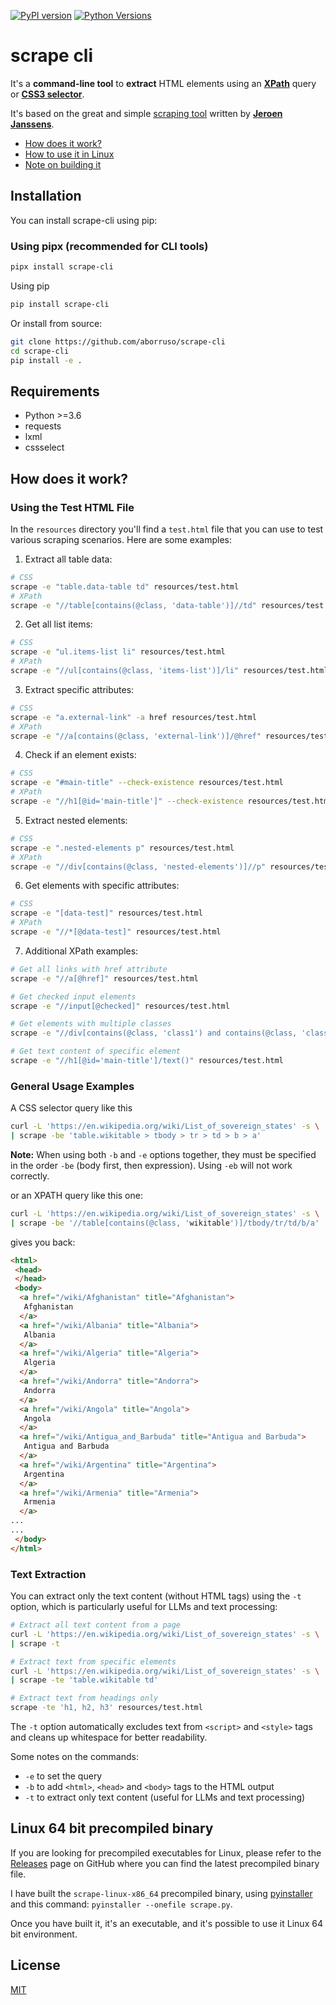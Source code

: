 [![PyPI version](https://badge.fury.io/py/scrape-cli.svg)](https://badge.fury.io/py/scrape-cli)
[![Python Versions](https://img.shields.io/pypi/pyversions/scrape-cli.svg)](https://pypi.org/project/scrape-cli/)

# scrape cli

It's a **command-line tool** to **extract** HTML elements using an [**XPath**](https://www.w3schools.com/xml/xpath_intro.asp) query or [**CSS3 selector**](https://developer.mozilla.org/en-US/docs/Web/CSS/CSS_Selectors).

It's based on the great and simple [scraping tool](https://github.com/jeroenjanssens/data-science-at-the-command-line/blob/book/tools/scrape) written by [**Jeroen Janssens**](http://jeroenjanssens.com).

- [How does it work?](#how-does-it-work)
- [How to use it in Linux](#how-to-use-it-in-linux)
- [Note on building it](#note-on-building-it)



## Installation

You can install scrape-cli using pip:

### Using pipx (recommended for CLI tools)

```bash
pipx install scrape-cli
```

Using pip

```bash
pip install scrape-cli
```

Or install from source:

```bash
git clone https://github.com/aborruso/scrape-cli
cd scrape-cli
pip install -e .
```

## Requirements

- Python >=3.6
- requests
- lxml
- cssselect

## How does it work?

### Using the Test HTML File

In the `resources` directory you'll find a `test.html` file that you can use to test various scraping scenarios. Here are some examples:

1. Extract all table data:

```bash
# CSS
scrape -e "table.data-table td" resources/test.html
# XPath
scrape -e "//table[contains(@class, 'data-table')]//td" resources/test.html
```

2. Get all list items:

```bash
# CSS
scrape -e "ul.items-list li" resources/test.html
# XPath
scrape -e "//ul[contains(@class, 'items-list')]/li" resources/test.html
```

3. Extract specific attributes:

```bash
# CSS
scrape -e "a.external-link" -a href resources/test.html
# XPath
scrape -e "//a[contains(@class, 'external-link')]/@href" resources/test.html
```

4. Check if an element exists:

```bash
# CSS
scrape -e "#main-title" --check-existence resources/test.html
# XPath
scrape -e "//h1[@id='main-title']" --check-existence resources/test.html
```

5. Extract nested elements:

```bash
# CSS
scrape -e ".nested-elements p" resources/test.html
# XPath
scrape -e "//div[contains(@class, 'nested-elements')]//p" resources/test.html
```

6. Get elements with specific attributes:

```bash
# CSS
scrape -e "[data-test]" resources/test.html
# XPath
scrape -e "//*[@data-test]" resources/test.html
```

7. Additional XPath examples:

```bash
# Get all links with href attribute
scrape -e "//a[@href]" resources/test.html

# Get checked input elements
scrape -e "//input[@checked]" resources/test.html

# Get elements with multiple classes
scrape -e "//div[contains(@class, 'class1') and contains(@class, 'class2')]" resources/test.html

# Get text content of specific element
scrape -e "//h1[@id='main-title']/text()" resources/test.html
```

### General Usage Examples

A CSS selector query like this

```bash
curl -L 'https://en.wikipedia.org/wiki/List_of_sovereign_states' -s \
| scrape -be 'table.wikitable > tbody > tr > td > b > a'
```

**Note:** When using both `-b` and `-e` options together, they must be specified in the order `-be` (body first, then expression). Using `-eb` will not work correctly.

or an XPATH query like this one:

```bash
curl -L 'https://en.wikipedia.org/wiki/List_of_sovereign_states' -s \
| scrape -be '//table[contains(@class, 'wikitable')]/tbody/tr/td/b/a'
```

gives you back:

```html
<html>
 <head>
 </head>
 <body>
  <a href="/wiki/Afghanistan" title="Afghanistan">
   Afghanistan
  </a>
  <a href="/wiki/Albania" title="Albania">
   Albania
  </a>
  <a href="/wiki/Algeria" title="Algeria">
   Algeria
  </a>
  <a href="/wiki/Andorra" title="Andorra">
   Andorra
  </a>
  <a href="/wiki/Angola" title="Angola">
   Angola
  </a>
  <a href="/wiki/Antigua_and_Barbuda" title="Antigua and Barbuda">
   Antigua and Barbuda
  </a>
  <a href="/wiki/Argentina" title="Argentina">
   Argentina
  </a>
  <a href="/wiki/Armenia" title="Armenia">
   Armenia
  </a>
...
...
 </body>
</html>
```

### Text Extraction

You can extract only the text content (without HTML tags) using the `-t` option, which is particularly useful for LLMs and text processing:

```bash
# Extract all text content from a page
curl -L 'https://en.wikipedia.org/wiki/List_of_sovereign_states' -s \
| scrape -t

# Extract text from specific elements
curl -L 'https://en.wikipedia.org/wiki/List_of_sovereign_states' -s \
| scrape -te 'table.wikitable td'

# Extract text from headings only
scrape -te 'h1, h2, h3' resources/test.html
```

The `-t` option automatically excludes text from `<script>` and `<style>` tags and cleans up whitespace for better readability.

Some notes on the commands:

- `-e` to set the query
- `-b` to add `<html>`, `<head>` and `<body>` tags to the HTML output
- `-t` to extract only text content (useful for LLMs and text processing)


## Linux 64 bit precompiled binary

If you are looking for precompiled executables for Linux, please refer to the [Releases](https://github.com/aborruso/scrape-cli/releases) page on GitHub where you can find the latest precompiled binary file.

I have built the `scrape-linux-x86_64` precompiled binary, using [pyinstaller](https://www.pyinstaller.org/) and this command: `pyinstaller --onefile scrape.py`.<br>

Once you have built it, it's an executable, and it's possible to use it Linux 64 bit environment.

## License

[MIT](LICENSE)
